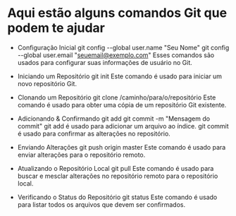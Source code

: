 # Aqui estão alguns comandos Git que podem te ajudar
 - Configuração Inicial
   git config --global user.name "Seu Nome"
   git config --global user.email "seuemail@exemplo.com"
   Esses comandos são usados para configurar suas informações de usuário no Git.

 - Iniciando um Repositório
   git init
   Este comando é usado para iniciar um novo repositório Git.

 - Clonando um Repositório
   git clone /caminho/para/o/repositório
   Este comando é usado para obter uma cópia de um repositório Git existente.

 - Adicionando & Confirmando
   git add <arquivo>
   git commit -m "Mensagem do commit"
   git add é usado para adicionar um arquivo ao índice. git commit é usado para confirmar as alterações no repositório.

 - Enviando Alterações
   git push origin master
   Este comando é usado para enviar alterações para o repositório remoto.

 - Atualizando o Repositório Local
   git pull
   Este comando é usado para buscar e mesclar alterações no repositório remoto para o repositório local.

 - Verificando o Status do Repositório
   git status
   Este comando é usado para listar todos os arquivos que devem ser confirmados.

